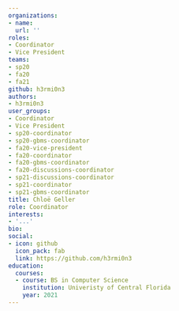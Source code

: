 ```yaml
---
organizations:
- name:
  url: ''
roles:
- Coordinator
- Vice President
teams:
- sp20
- fa20
- fa21
github: h3rmi0n3
authors:
- h3rmi0n3
user_groups:
- Coordinator
- Vice President
- sp20-coordinator
- sp20-gbms-coordinator
- fa20-vice-president
- fa20-coordinator
- fa20-gbms-coordinator
- fa20-discussions-coordinator
- sp21-discussions-coordinator
- sp21-coordinator
- sp21-gbms-coordinator
title: Chloë Geller
role: Coordinator
interests:
- '...'
bio:
social:
- icon: github
  icon_pack: fab
  link: https://github.com/h3rmi0n3
education:
  courses:
  - course: BS in Computer Science
    institution: Univeristy of Central Florida
    year: 2021
---
```

